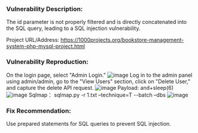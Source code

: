 ### Vulnerability Description:
The id parameter is not properly filtered and is directly concatenated into the SQL query, leading to a SQL injection vulnerability.

Project URL/Address: https://1000projects.org/bookstore-management-system-php-mysql-project.html

### Vulnerability Reproduction:
On the login page, select "Admin Login."
![image](https://github.com/user-attachments/assets/ec532e2e-d33a-4128-9f3a-aea4763b8b95)
Log in to the admin panel using admin/admin, go to the "View Users" section, click on "Delete User," and capture the delete API request.
![image](https://github.com/user-attachments/assets/e0bdd481-fea0-469f-b905-049011e70cb6)
Payload: and+sleep(6)
![image](https://github.com/user-attachments/assets/81d56d33-be3a-4d33-92b9-a03361b61db5)
Sqlmap：
sqlmap.py -r 1.txt –technique=T --batch –dbs
![image](https://github.com/user-attachments/assets/2d257b29-4542-4ba0-82d1-ca4dece8aeb7)
### Fix Recommendation:
Use prepared statements for SQL queries to prevent SQL injection.




